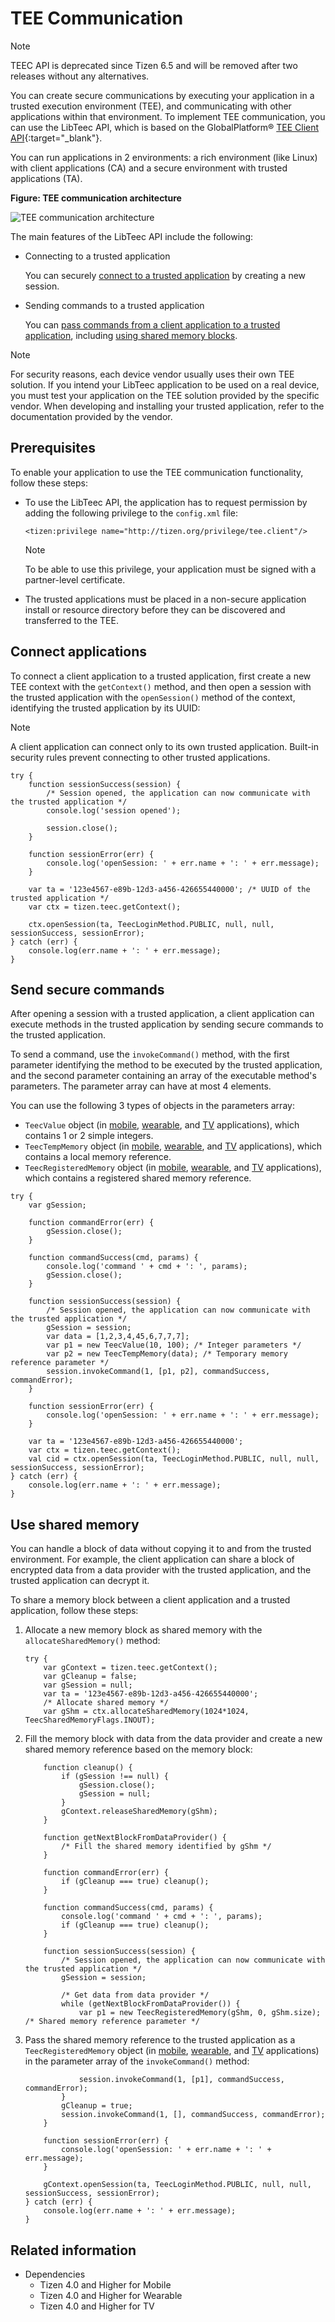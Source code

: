 # TEE Communication

> [!NOTE]
> TEEC API is deprecated since Tizen 6.5 and will be removed after two releases without any alternatives.

You can create secure communications by executing your application in a trusted execution environment (TEE), and communicating with other applications within that environment. To implement TEE communication, you can use the LibTeec API, which is based on the GlobalPlatform&reg; [TEE Client API](https://www.globalplatform.org/specificationsdevice.asp){:target="_blank"}.

You can run applications in 2 environments: a rich environment (like Linux) with client applications (CA) and a secure environment with trusted applications (TA).

**Figure: TEE communication architecture**

![TEE communication architecture](./media/libteec_architecture.png)

The main features of the LibTeec API include the following:

-   Connecting to a trusted application

    You can securely [connect to a trusted application](#connecting) by creating a new session.

- Sending commands to a trusted application

    You can [pass commands from a client application to a trusted application](#secure_commands), including [using shared memory blocks](#shared_memory).

> [!NOTE]
> For security reasons, each device vendor usually uses their own TEE solution. If you intend your LibTeec application to be used on a real device, you must test your application on the TEE solution provided by the specific vendor. When developing and installing your trusted application, refer to the documentation provided by the vendor.


## Prerequisites

To enable your application to use the TEE communication functionality, follow these steps:

-   To use the LibTeec API, the application has to request permission by adding the following privilege to the `config.xml` file:

    ```
    <tizen:privilege name="http://tizen.org/privilege/tee.client"/>
    ```

    > [!NOTE]
    > To be able to use this privilege, your application must be signed with a partner-level certificate.

-   The trusted applications must be placed in a non-secure application install or resource directory before they can be discovered and transferred to the TEE.



<a name="connecting"></a>
## Connect applications

To connect a client application to a trusted application, first create a new TEE context with the `getContext()` method, and then open a session with the trusted application with the `openSession()` method of the context, identifying the trusted application by its UUID:

> [!NOTE]
> A client application can connect only to its own trusted application. Built-in security rules prevent connecting to other trusted applications.

```
try {
    function sessionSuccess(session) {
        /* Session opened, the application can now communicate with the trusted application */
        console.log('session opened');

        session.close();
    }

    function sessionError(err) {
        console.log('openSession: ' + err.name + ': ' + err.message);
    }

    var ta = '123e4567-e89b-12d3-a456-426655440000'; /* UUID of the trusted application */
    var ctx = tizen.teec.getContext();

    ctx.openSession(ta, TeecLoginMethod.PUBLIC, null, null, sessionSuccess, sessionError);
} catch (err) {
    console.log(err.name + ': ' + err.message);
}
```

<a name="secure_commands"></a>
## Send secure commands

After opening a session with a trusted application, a client application can execute methods in the trusted application by sending secure commands to the trusted application.

To send a command, use the `invokeCommand()` method, with the first parameter identifying the method to be executed by the trusted application, and the second parameter containing an array of the executable method's parameters. The parameter array can have at most 4 elements.

You can use the following 3 types of objects in the parameters array:

-   `TeecValue` object (in [mobile](../../api/latest/device_api/mobile/tizen/libteec.html#TeecValue), [wearable](../../api/latest/device_api/wearable/tizen/libteec.html#TeecValue), and [TV](../../api/latest/device_api/tv/tizen/libteec.html#TeecValue) applications), which contains 1 or 2 simple integers.
-   `TeecTempMemory` object (in [mobile](../../api/latest/device_api/mobile/tizen/libteec.html#TeecTempMemory), [wearable](../../api/latest/device_api/wearable/tizen/libteec.html#TeecTempMemory), and [TV](../../api/latest/device_api/tv/tizen/libteec.html#TeecTempMemory) applications), which contains a local memory reference.
-   `TeecRegisteredMemory` object (in [mobile](../../api/latest/device_api/mobile/tizen/libteec.html#TeecRegisteredMemory), [wearable](../../api/latest/device_api/wearable/tizen/libteec.html#TeecRegisteredMemory), and [TV](../../api/latest/device_api/tv/tizen/libteec.html#TeecRegisteredMemory) applications), which contains a registered shared memory reference.

```
try {
    var gSession;

    function commandError(err) {
        gSession.close();
    }

    function commandSuccess(cmd, params) {
        console.log('command ' + cmd + ': ', params);
        gSession.close();
    }

    function sessionSuccess(session) {
        /* Session opened, the application can now communicate with the trusted application */
        gSession = session;
        var data = [1,2,3,4,45,6,7,7,7];
        var p1 = new TeecValue(10, 100); /* Integer parameters */
        var p2 = new TeecTempMemory(data); /* Temporary memory reference parameter */
        session.invokeCommand(1, [p1, p2], commandSuccess, commandError);
    }

    function sessionError(err) {
        console.log('openSession: ' + err.name + ': ' + err.message);
    }

    var ta = '123e4567-e89b-12d3-a456-426655440000';
    var ctx = tizen.teec.getContext();
    val cid = ctx.openSession(ta, TeecLoginMethod.PUBLIC, null, null, sessionSuccess, sessionError);
} catch (err) {
    console.log(err.name + ': ' + err.message);
}
```


<a name="shared_memory"></a>
## Use shared memory

You can handle a block of data without copying it to and from the trusted environment. For example, the client application can share a block of encrypted data from a data provider with the trusted application, and the trusted application can decrypt it.

To share a memory block between a client application and a trusted application, follow these steps:

1.  Allocate a new memory block as shared memory with the `allocateSharedMemory()` method:

    ```
    try {
        var gContext = tizen.teec.getContext();
        var gCleanup = false;
        var gSession = null;
        var ta = '123e4567-e89b-12d3-a456-426655440000';
        /* Allocate shared memory */
        var gShm = ctx.allocateSharedMemory(1024*1024, TeecSharedMemoryFlags.INOUT);
    ```

2. Fill the memory block with data from the data provider and create a new shared memory reference based on the memory block:

    ```
        function cleanup() {
            if (gSession !== null) {
                gSession.close();
                gSession = null;
            }
            gContext.releaseSharedMemory(gShm);
        }

        function getNextBlockFromDataProvider() {
            /* Fill the shared memory identified by gShm */
        }

        function commandError(err) {
            if (gCleanup === true) cleanup();
        }

        function commandSuccess(cmd, params) {
            console.log('command ' + cmd + ': ', params);
            if (gCleanup === true) cleanup();
        }

        function sessionSuccess(session) {
            /* Session opened, the application can now communicate with the trusted application */
            gSession = session;

            /* Get data from data provider */
            while (getNextBlockFromDataProvider()) {
                var p1 = new TeecRegisteredMemory(gShm, 0, gShm.size);  /* Shared memory reference parameter */
    ```

3. Pass the shared memory reference to the trusted application as a `TeecRegisteredMemory` object (in [mobile](../../api/latest/device_api/mobile/tizen/libteec.html#TeecRegisteredMemory), [wearable](../../api/latest/device_api/wearable/tizen/libteec.html#TeecRegisteredMemory), and [TV](../../api/latest/device_api/tv/tizen/libteec.html#TeecRegisteredMemory) applications) in the parameter array of the `invokeCommand()` method:

    ```
                session.invokeCommand(1, [p1], commandSuccess, commandError);
            }
            gCleanup = true;
            session.invokeCommand(1, [], commandSuccess, commandError);
        }

        function sessionError(err) {
            console.log('openSession: ' + err.name + ': ' + err.message);
        }

        gContext.openSession(ta, TeecLoginMethod.PUBLIC, null, null, sessionSuccess, sessionError);
    } catch (err) {
        console.log(err.name + ': ' + err.message);
    }
    ```

## Related information
- Dependencies
  - Tizen 4.0 and Higher for Mobile
  - Tizen 4.0 and Higher for Wearable
  - Tizen 4.0 and Higher for TV
